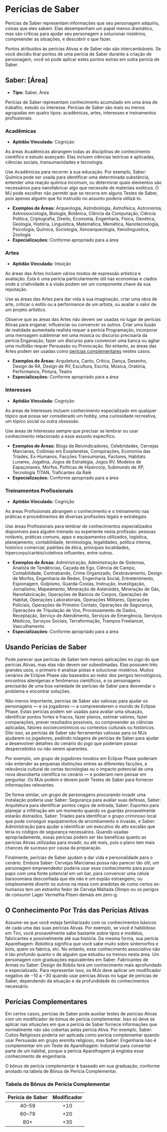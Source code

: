 # Perícias de Saber

Perícias de Saber representam informações que seu personagem adquiriu, coisas que eles sabem. Elas desempenham um papel menos dramático, mas são críticas para ajudar seu personagem a solucionar mistérios, compreender as situações, e descobrir o que fazer.

Pontos atribuídos às perícias Ativas e de Saber não são intercambiáveis. Se você decidiu tirar pontos de uma perícia de Saber durante a criação de personagem, você só pode aplicar estes pontos extras em outra perícia de Saber.

## Saber: \[Área\]

<!-- CLEANED div class="stat-list" -->

- **Tipo:** Saber, Área

Perícias de Saber representam conhecimento acumulado em uma área de trabalho, estudo ou interesse. Perícias de Saber são mais ou menos agrupadas em quatro tipos: acadêmicas, artes, interesses e treinamentos profissionais.

<!-- CLEANED /div -->

### Acadêmicas

<!-- CLEANED div class="stat-list" -->

- **Aptidão Vinculada:** Cognição

As áreas Acadêmicas abrangem todas as disciplinas de conhecimento científico e estudo avançado. Elas incluem ciências teóricas e aplicadas, ciências sociais, transumanidades e tecnologia.

Use Acadêmicas para recorrer à sua educação. Por exemplo, Saber: Química pode ser usada para identificar uma determinada substância, entender uma reação química incomum, ou determinar quais elementos são necessários para nanofabricar algo que necessite de materiais exóticos. O MJ pode escolher não permitir que se recorra em alguns Testes de Saber, pois apenas alguém que foi instruído no assunto poderia utilizá-lo.

- **Exemplos de Áreas:** Arqueologia, Astrobiologia, Astrofísica, Astronomia, Astrossociologia, Biologia, Botânica, Ciência da Computação, Ciência Política, Criptografia, Direito, Economia, Engenharia, Física, Genética, Geologia, História, Linguística, Matemática, Memética, Nanotecnologia, Psicologia, Química, Sociologia, Xenoarqueologia, Xenolinguística, Zoologia
- **Especializações:** Conforme apropriado para a área

<!-- CLEANED /div -->

### Artes

<!-- CLEANED div class="stat-list" -->

- **Aptidão Vinculada:** Intuição

As áreas das Artes incluem vários modos de expressão artística e avaliação. Esta é uma perícia particularmente útil nas economias e clados onde a criatividade e a visão podem ser um componente chave da sua reputação.

Use as áreas das Artes para dar vida à sua imaginação, criar uma obra de arte, criticar o estilo ou a performance de um artista, ou avaliar o valor de um projeto artístico.

Observe que as áreas das Artes não devem ser usadas no lugar de perícias Ativas para enganar, influenciar ou convencer os outros. Criar uma ilusão de realidade aumentada realista requer a perícia Programação, incorporar uma mensagem subliminar em uma música ou discurso precisaria da perícia Enganação, fazer um discurso para convencer uma banca ou agitar uma multidão requer Persuasão ou Provocação. No entanto, as áreas das Artes podem ser usadas como [perícias complementares](../04/20-know-skills.md#complementary-skills) nestes casos.

- **Exemplos de Áreas:** Arquitetura, Canto, Crítica, Dança, Desenho, Design de RA, Design de RV, Escultura, Escrita, Música, Oratória, Performance, Pintura, Teatro
- **Especializações:** Conforme apropriado para a área

<!-- CLEANED /div -->

### Interesses

<!-- CLEANED div class="stat-list" -->

- **Aptidão Vinculada:** Cognição

As áreas de Interesses incluem conhecimento especializado em qualquer tópico que possa ser considerado um hobby, uma curiosidade recreativa, um tópico social ou outra obsessão.

Use áreas de Interesses sempre que precisar se lembrar ou usar conhecimento relacionado a esse assunto específico.

- **Exemplos de Áreas:** Blogs de Reivindicadores, Celebridades, Cervejas Marcianas, Colônias em Exoplanetas, Conspirações, Economia das Tríades, Ex-Humanos, Facções Transumanas, Factores, Habitats Lunares, Jogatina, Jogos de Estratégia, Jogos RV, Modelos de Espaçonaves, Morfos, Políticas de Hipercorp, Submundo de XP, Tecnologia TITAN, Traficantes da Ralé
- **Especializações:** Conforme apropriado para a área

<!-- CLEANED /div -->

### Treinamentos Profissionais

<!-- CLEANED div class="stat-list" -->

- **Aptidão Vinculada:** Cognição

As áreas Profissionais abrangem o conhecimento e o treinamento nas práticas e procedimentos de diversas profissões legais e extralegais.

Use áreas Profissionais para lembrar de conhecimentos especializados disponíveis para alguém treinado ou experiente nesta profissão: pessoas notáveis, práticas comuns, apps e equipamentos utilizados, logística, planejamento, contabilidade, terminologia, legalidades, política interna, histórico comercial, padrões de ética, principais localidades, hipercorps/cartéis/coletivos influentes, entre outros.

- **Exemplos de Áreas:** Administração, Administração de Sistemas, Analista de Tendências, Caçada de Ego, Ciência de Campo, Contabilidade, Contrabando, Crime Organizado, Desbravamento, Design de Morfos, Engenharia de Redes, Engenharia Social, Entretenimento, Espionagem, Golpismo, Guarda-Costas, Instrução, Investigação, Jornalismo, Mapeamento, Mineração de Asteroides, Mineração de Gás, Nanofabricação, Operações de Bancos de Corpos, Operações de Habitat, Operações Laboratoriais, Operações Militares, Operações Policiais, Operações de Primeiro Contato, Operações de Segurança, Operações de Tripulação de Voo, Processamento de Dados, Receptação, Serviço de Atendimento, Serviços de Emergência, Serviços Médicos, Serviços Sociais, Terraformação, Trampos Freelancer, Vasculhamento
- **Especializações:** Conforme apropriado para a área

<!-- CLEANED /div -->

## Usando Perícias de Saber

Pode parecer que perícias de Saber tem menos aplicações no jogo do que perícias Ativas, mas elas não devem ser subestimadas. Elas possuem três grandes usos, o primeiro é analisar pistas e solucionar mistérios. Muitos cenários de Eclipse Phase são baseados ao redor dos perigos tecnológicos, encontros alienígenas e fenômenos científicos, e os personagens precisarão de uma boa variedade de perícias de Saber para desvendar o problema e encontrar soluções.

Não menos importante, perícias de Saber são valiosas para ajudar os personagens — e os jogadores — a compreenderem o mundo de Eclipse Phase. Estas perícias podem ser usadas para avaliar uma situação, identificar pontos fortes e fracos, fazer planos, estimar valores, fazer comparações, prever resultados possíveis, ou compreender as ciências aplicadas, fatores socioeconômicos ou contextos culturais ou históricos. Dito isso, as perícias de Saber são ferramentas valiosas para os MJs ajudarem os jogadores, pedindo rolagens de perícias de Saber para ajudar a desenvolver detalhes do cenário do jogo que poderiam passar despercebidos ou não serem aparentes.

Por exemplo, um grupo de jogadores novatos em Eclipse Phase poderiam não entender as pequenas distinções entres as diferentes facções, a relevância cultural de certas tecnologias ou o impacto potencial de uma nova descoberta científica no cenário — e poderiam nem pensar em perguntar. Os MJs podem e devem pedir Testes de Saber para fornecer informações relevantes.

De forma similar, um grupo de personagens procurando invadir uma instalação poderia usar Saber: Segurança para avaliar suas defesas, Saber: Arquitetura para identificar pontos cegos de entrada, Saber: Esportes para planejar a infiltração em um momento quando os guardas provavelmente estarão distraídos, Saber: Tríades para identificar o grupo criminoso local que pode conseguir equipamentos de arrombamento e invasão, e Saber: Administração para ajudar a identificar um executivo do alto escalão que teria os códigos de segurança necessários. Quando usadas apropriadamente, essas perícias podem ser tão benéficas quanto as perícias Ativas utilizadas para invadir, ou até mais, pois o plano tem mais chances de sucesso por causa da preparação.

Finalmente, perícias de Saber ajudam a dar vida e personalidade para o cenário. Embora Saber: Cervejas Marcianas possa não parecer tão útil, um personagem empreendedor poderia usar esse conhecimento para puxar papo com uma fonte potencial em um bar, para convencer uma célula barsoomiana desconfiada que ele não é um espião estrangeiro, ou simplesmente divertir os outros na mesa com anedotas de como certos ex-humanos tem um estranho fedor de Cerveja Maltada Olimpo ou os perigos de consumir Lager Vermelha Pilsen demais em zero-g.

<!-- CLEANED blockquote -->

## O Conhecimento Por Trás das Perícias Ativas

Assume-se que você esteja familiarizado com os conhecimentos básicos de cada uma das suas perícias Ativas. Por exemplo, se você é habilidoso em Tiro, você provavelmente sabe bastante sobre tipos e modelos, fabricantes e possivelmente até sua história. Da mesma forma, sua perícia Aparelhagem: Robótica significa que você sabe muito sobre sintemorfos e bots, quem os fabrica, etc. No entanto, esse conhecimento associativo não é tão profundo quanto o de alguém que estudou ou treinou nesta área. Um personagem com graduações equivalentes em Saber: Fabricantes de Armas ou Saber: Design de Robôs terá um conhecimento mais aprofundado e especializado. Para representar isso, os MJs deve aplicar um modificador negativo de −10 a −30 quando usar perícias Ativas no lugar de perícias de Saber, dependendo da situação e da profundidade do conhecimentos necessário.

<!-- CLEANED /blockquote -->

## Perícias Complementares

Em certos casos, perícias de Saber pode auxiliar testes de perícias Ativas com um modificador de bônus de perícia complementar. Isso só deve se aplicar nas situações em que a perícia de Saber fornece informações que normalmente não são cobertas pelas perícia Ativa. Por exemplo, Saber: Cultos Religiosos poderia ser aplicada como perícia complementar quando usar Persuasão em grupo eremita religioso, mas Saber: Engenharia não é complementar em um Teste de Aparelhagem: Industrial para consertar parte de um habitat, porque a perícia Aparelhagem já engloba esse conhecimento de engenharia.

O bônus de perícia complementar é baseado em sua graduação, conforme anotado na tabela de Bônus de Perícia Complementar.

<!-- CLEANED blockquote class="table" -->

### Tabela de Bônus de Perícia Complementar

| Perícia de Saber | Modificador |
|:----------------:|:-----------:|
|      40–59       |     +10     |
|      60–79       |     +20     |
|       80+        |     +30     |

<!-- CLEANED /blockquote -->

